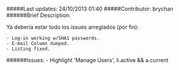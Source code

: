 #####Last updates: 24/10/2013 01:40
#####Contributor: brychan
######Brief Description: 

Ya debería estar todo los issues arreglados (por fin):

	- Log-in working w/SHA1 passwords.
	- E-mail Column dumped.
	- Listing fixed.

######Issues:
	- Highlight 'Manage Users', li.active && a.current


